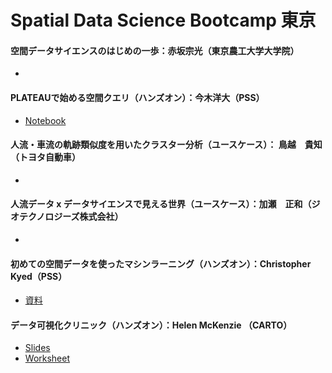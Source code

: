 # Spatial Data Science Bootcamp 東京

#### 空間データサイエンスのはじめの一歩：赤坂宗光（東京農工大学大学院）
* 

#### PLATEAUで始める空間クエリ（ハンズオン）：今木洋大（PSS）
* [Notebook](https://github.com/pacificspatial/flateau/blob/main/notebook/sdsc_bootcamp_tokyo.ipynb)

#### 人流・車流の軌跡類似度を用いたクラスター分析（ユースケース）： 鳥越　貴知（トヨタ自動車）
* 

#### 人流データ x データサイエンスで見える世界（ユースケース）：加瀬　正和（ジオテクノロジーズ株式会社）
* 

#### 初めての空間データを使ったマシンラーニング（ハンズオン）：Christopher Kyed（PSS）
* [資料](https://github.com/helenmck1/SDS-bootcamp-2023_Tokyo/tree/main/christopher_session)

#### データ可視化クリニック（ハンズオン）：Helen McKenzie （CARTO）
*  [Slides](https://docs.google.com/presentation/d/1k8BEs7G_S_Zdlgoy3IsBkGXDXc80j_bLuEudgBDxwz4/edit?usp=sharing)
*  [Worksheet](https://docs.google.com/document/d/14Bz5KTny5lF0VOE-PtGm24JtJvhdYJe2ZCb-hkC-DZg/edit?usp=sharing)
